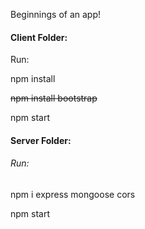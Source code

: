 Beginnings of an app!

#### Client Folder:

Run:

npm install

~~npm install bootstrap~~

npm start

#### Server Folder:

###### Run:

npm i express mongoose cors

npm start
